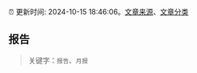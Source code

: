 :alarm_clock: 更新时间: 2024-10-15 18:46:06。[文章来源](/README.md)、[文章分类](/TAGS.md)

## 报告


> 关键字：`报告`、`月报`



